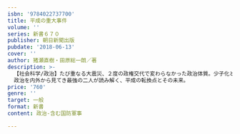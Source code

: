 ```yaml
---
isbn: '9784022737700'
title: 平成の重大事件
volume: ''
series: 新書６７０
publisher: 朝日新聞出版
pubdate: '2018-06-13'
cover: ''
author: 猪瀬直樹・田原総一朗／著
description: >-
  【社会科学/政治】たび重なる大震災、２度の政権交代で変わらなかった政治体質。少子化と反比例するように増え続けた国の借金──後退戦を続けた平成の30年間、いったいどこで間違えた？
  政治を内外から見てき最強の二人が読み解く、平成の転換点とその未来。
price: '760'
genre: ''
target: 一般
format: 新書
content: 政治-含む国防軍事

---
```

